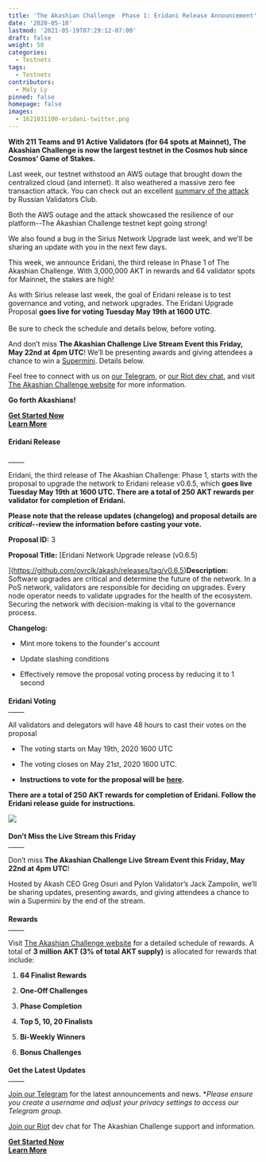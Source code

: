 ```yaml
---
title: 'The Akashian Challenge  Phase 1: Eridani Release Announcement'
date: '2020-05-18'
lastmod: '2021-05-19T07:29:12-07:00'
draft: false
weight: 50
categories:
  - Testnets
tags:
  - Testnets
contributors:
  - Maly Ly
pinned: false
homepage: false
images:
  - 1621031100-eridani-twitter.png
---
```

**With 211 Teams and 91 Active Validators (for 64 spots at Mainnet), The Akashian Challenge is now the largest testnet in the Cosmos hub since Cosmos’ Game of Stakes.**  
  
Last week, our testnet withstood an AWS outage that brought down the centralized cloud (and internet). It also weathered a massive zero fee transaction attack. You can check out an excellent [summary of the attack](https://medium.com/@novysf/the-outcome-from-akash-testnet-zero-fee-transaction-attack-5fd4aaa68d97) by Russian Validators Club.  
  
Both the AWS outage and the attack showcased the resilience of our platform--The Akashian Challenge testnet kept going strong!   
  
We also found a bug in the Sirius Network Upgrade last week, and we'll be sharing an update with you in the next few days.  
  
This week, we announce Eridani, the third release in Phase 1 of The Akashian Challenge. With 3,000,000 AKT in rewards and 64 validator spots for Mainnet, the stakes are high!   
  
As with Sirius release last week, the goal of Eridani release is to test governance and voting, and network upgrades. The Eridani Upgrade Proposal **goes live for voting Tuesday May 19th at 1600 UTC**.  
   
Be sure to check the schedule and details below, before voting.  
  
And don’t miss **The Akashian Challenge Live Stream Event this Friday, May 22nd at 4pm UTC**! We’ll be presenting awards and giving attendees a chance to win a [Supermini](https://akash.network/supermini/). Details below.  
  
Feel free to connect with us on [our Telegram](https://t.me/AkashNW), or [our Riot dev chat](https://riot.im/app/#/room/#akashnet:matrix.org), and visit [The Akashian Challenge website](https://akash.network/challenge/) for more information.  
  
**Go forth Akashians!**

[**Get Started Now**](https://docs.akash.network/akashian/phase1#eridani-upgrade)  
[**Learn More**](https://akash.network/challenge/)

#### **Eridani Release**  
\_\_\_\_\_

Eridani, the third release of The Akashian Challenge: Phase 1, starts with the proposal to upgrade the network to Eridani release v0.6.5, which **goes live Tuesday May 19th at 1600 UTC. There are a total of 250 AKT rewards per validator for completion of Eridani.**  
  
**Please note that the release updates (changelog) and proposal details are** _**critical**_**\--review the information before casting your vote.**  
  
**Proposal ID:** 3  
  
**Proposal Title:** [Eridani Network Upgrade release (v0.6.5)  
  
](https://github.com/ovrclk/akash/releases/tag/v0.6.5)**Description:** Software upgrades are critical and determine the future of the network. In a PoS network, validators are responsible for deciding on upgrades. Every node operator needs to validate upgrades for the health of the ecosystem. Securing the network with decision-making is vital to the governance process.  
  
**Changelog:**

*   Mint more tokens to the founder's account
    
*   Update slashing conditions
    
*   Effectively remove the proposal voting process by reducing it to 1 second
    

####   
**Eridani Voting**  
\_\_\_\_\_

All validators and delegators will have 48 hours to cast their votes on the proposal

*   The voting starts on May 19th, 2020 1600 UTC
    
*   The voting closes on May 21st, 2020 1600 UTC.
    
*   **Instructions to vote for the proposal will be** [**here**](https://docs.akash.network/akashian/phase1#eridani-upgrade)**.**
    

**There are a total of 250 AKT rewards for completion of Eridani. Follow the Eridani release guide for instructions.**

![](https://www.datocms-assets.com/45776/1620922422-screen-shot-2020-05-18-at-12-22-35-pm.png)

####   
**Don’t Miss the Live Stream this Friday**  
\_\_\_\_\_

Don’t miss **The Akashian Challenge Live Stream Event this Friday, May 22nd at 4pm UTC**! 

Hosted by Akash CEO Greg Osuri and Pylon Validator’s Jack Zampolin, we’ll be sharing updates, presenting awards, and giving attendees a chance to win a Supermini by the end of the stream.

####   
**Rewards**  
\_\_\_\_\_

Visit [The Akashian Challenge website](https://akash.network/blog/the-akashian-challenge-incentivized-testnet-live/) for a detailed schedule of rewards. A total of **3 million AKT (3% of total AKT supply)** is allocated for rewards that include:

1.  **64 Finalist Rewards**
    
2.  **One-Off Challenges**
    
3.  **Phase Completion**
    
4.  **Top 5, 10, 20 Finalists**
    
5.  **Bi-Weekly Winners**
    
6.  **Bonus Challenges**
    

####   
**Get the Latest Updates**  
\_\_\_\_\_

[Join our Telegram](https://t.me/AkashNW) for the latest announcements and news. \*_Please ensure you create a username and adjust your privacy settings to access our Telegram group._

[Join our Riot](https://riot.im/app/#/room/#akashnet:matrix.org) dev chat for The Akashian Challenge support and information.

[**Get Started Now**](https://docs.akash.network/akashian/phase1#eridani-upgrade)  
[**Learn More**](https://akash.network/challenge/)